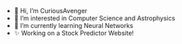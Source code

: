 - 👋 Hi, I’m CuriousAvenger 
- 👀 I’m interested in Computer Science and Astrophysics
- 🌱 I’m currently learning Neural Networks
- ✨ Working on a Stock Predictor Website!
